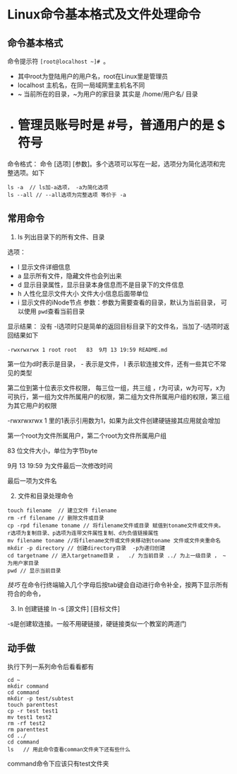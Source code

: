# Linux命令基本格式及文件处理命令
## 命令基本格式
命令提示符 `[root@localhost ~]# `。
- 其中root为登陆用户的用户名，root在Linux里是管理员
- localhost 主机名，在同一局域网里主机名不同
- ~ 当前所在的目录，~为用户的家目录 其实是 /home/用户名/ 目录 
- # 管理员账号时是 #号，普通用户的是 $ 符号

命令格式： 命令 [选项] [参数]。多个选项可以写在一起，选项分为简化选项和完整选项。如下
```
ls -a  // ls加-a选项， -a为简化选项
ls --all // --all选项为完整选项 等价于 -a
```

## 常用命令
1. ls  列出目录下的所有文件、目录
 
选项：
+ l  显示文件详细信息
+ a  显示所有文件，隐藏文件也会列出来
+ d  显示目录属性，显示目录本身信息而不是目录下的文件信息
+ h  人性化显示文件大小 文件大小信息后面带单位
+ i  显示文件的iNode节点
参数：参数为需要查看的目录，默认为当前目录， 可以使用 `pwd`查看当前目录

显示结果：
没有 -l选项时只是简单的返回目标目录下的文件名，当加了-l选项时返回结果如下
```
-rwxrwxrwx 1 root root   83  9月 13 19:59 README.md
```
第一位为d时表示是目录， - 表示是文件， l 表示软连接文件，还有一些其它不常见的类型

第二位到第十位表示文件权限， 每三位一组，共三组 ，r为可读，w为可写，x为可执行，第一组为文件所属用户的权限，第二组为文件所属用户组的权限，第三组为其它用户的权限

-rwxrwxrwx 1 里的1表示引用数为1，如果为此文件创建硬链接其应用就会增加

第一个root为文件所属用户，第二个root为文件所属用户组

83 位文件大小，单位为字节byte

9月 13 19:59 为文件最后一次修改时间

最后一项为文件名

2. 文件和目录处理命令

```
touch filename  // 建立文件 filename
rm -rf filename // 删除文件或目录
cp -rpd filename toname // 将filename文件或目录 赋值到toname文件或文件夹。 r选项为复制目录、p选项为连带文件属性复制、d为负值链接属性
mv filename toname //将filename文件或文件夹移动到toname 文件或文件夹重命名
mkdir -p directory // 创建directory目录  -p为递归创建
cd targetname // 进入targetname目录 ，  ./ 为当前目录 ../ 为上一级目录 ， ~ 为用户家目录
pwd // 显示当前目录
```
*技巧* 在命令行终端输入几个字母后按tab键会自动进行命令补全，按两下显示所有符合的命令，

3. ln 创建链接
ln -s [源文件] [目标文件]

-s是创建软连接。一般不用硬链接，硬链接类似一个教室的两道门
## 动手做
执行下列一系列命令后看看都有
```
cd ~
mkdir command
cd command
mkdir -p test/subtest
touch parenttest
cp -r test test1
mv test1 test2
rm -rf test2
rm parenttest
cd ../
cd command
ls   // 用此命令查看comman文件夹下还有些什么
```

command命令下应该只有test文件夹